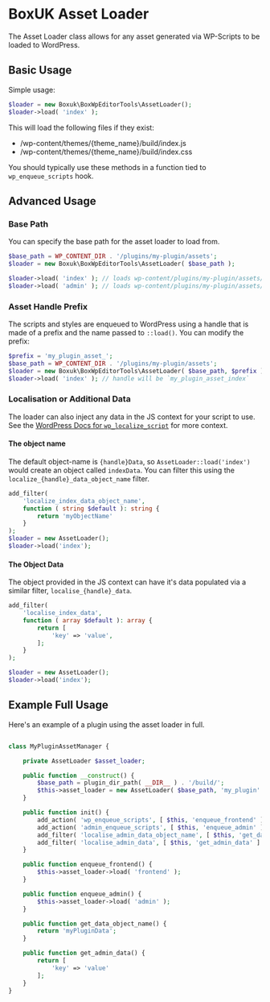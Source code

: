 # BoxUK Asset Loader

The Asset Loader class allows for any asset generated via WP-Scripts to be loaded to WordPress. 

## Basic Usage
Simple usage: 
```php
$loader = new Boxuk\BoxWpEditorTools\AssetLoader();
$loader->load( 'index' ); 
```

This will load the following files if they exist:
 - /wp-content/themes/{theme_name}/build/index.js
 - /wp-content/themes/{theme_name}/build/index.css

You should typically use these methods in a function tied to `wp_enqueue_scripts` hook. 

## Advanced Usage

### Base Path
You can specify the base path for the asset loader to load from. 
```php
$base_path = WP_CONTENT_DIR . '/plugins/my-plugin/assets'; 
$loader = new Boxuk\BoxWpEditorTools\AssetLoader( $base_path );

$loader->load( 'index' ); // loads wp-content/plugins/my-plugin/assets/index.js
$loader->load( 'admin' ); // loads wp-content/plugins/my-plugin/assets/admin.js
```

### Asset Handle Prefix
The scripts and styles are enqueued to WordPress using a handle that is made of a prefix
and the name passed to `::load()`. You can modify the prefix: 
```php
$prefix = 'my_plugin_asset_';
$base_path = WP_CONTENT_DIR . '/plugins/my-plugin/assets'; 
$loader = new Boxuk\BoxWpEditorTools\AssetLoader( $base_path, $prefix ); 
$loader->load( 'index' ); // handle will be `my_plugin_asset_index`
```

### Localisation or Additional Data
The loader can also inject any data in the JS context for your script to use. 
See the [WordPress Docs for `wp_localize_script`](https://developer.wordpress.org/reference/functions/wp_localize_script/) for more context. 

#### The object name
The default object-name is `{handle}Data`, so `AssetLoader::load('index')` would create
an object called `indexData`. You can filter this using the `localize_{handle}_data_object_name` filter. 
```php
add_filter( 
    'localize_index_data_object_name', 
    function ( string $default ): string { 
        return 'myObjectName'
    }
);
$loader = new AssetLoader(); 
$loader->load('index');
```

#### The Object Data
The object provided in the JS context can have it's data populated via a similar filter, `localise_{handle}_data`. 

```php
add_filter(
    'localise_index_data', 
    function ( array $default ): array { 
        return [ 
            'key' => 'value', 
        ];
    }
);

$loader = new AssetLoader(); 
$loader->load('index');
```

## Example Full Usage
Here's an example of a plugin using the asset loader in full.

```php

class MyPluginAssetManager { 

    private AssetLoader $asset_loader;

    public function __construct() { 
        $base_path = plugin_dir_path( __DIR__ ) . '/build/';
        $this->asset_loader = new AssetLoader( $base_path, 'my_plugin' );
    }

    public function init() { 
        add_action( 'wp_enqueue_scripts', [ $this, 'enqueue_frontend' ] );
        add_action( 'admin_enqueue_scripts', [ $this, 'enqueue_admin' ] );
        add_filter( 'localise_admin_data_object_name', [ $this, 'get_data_object_name' ] );
        add_filter( 'localise_admin_data', [ $this, 'get_admin_data' ] );
    }

    public function enqueue_frontend() { 
        $this->asset_loader->load( 'frontend' ); 
    }

    public function enqueue_admin() { 
        $this->asset_loader->load( 'admin' );
    }

    public function get_data_object_name() { 
        return 'myPluginData';
    }

    public function get_admin_data() { 
        return [ 
            'key' => 'value'
        ];
    }
}
```
